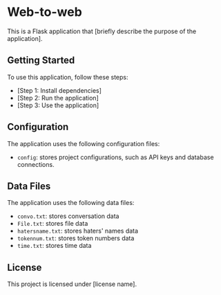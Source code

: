 # Web-to-web

This is a Flask application that [briefly describe the purpose of the application].

## Getting Started

To use this application, follow these steps:

* [Step 1: Install dependencies]
* [Step 2: Run the application]
* [Step 3: Use the application]

## Configuration

The application uses the following configuration files:

* `config`: stores project configurations, such as API keys and database connections.

## Data Files

The application uses the following data files:

* `convo.txt`: stores conversation data
* `File.txt`: stores file data
* `hatersname.txt`: stores haters' names data
* `tokennum.txt`: stores token numbers data
* `time.txt`: stores time data

## License

This project is licensed under [license name].

